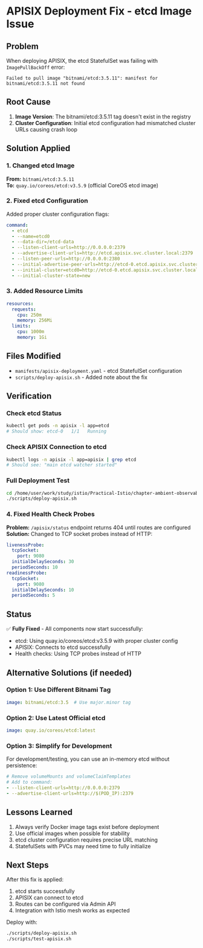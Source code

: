 # APISIX Deployment Fix - etcd Image Issue

## Problem
When deploying APISIX, the etcd StatefulSet was failing with `ImagePullBackOff` error:
```
Failed to pull image "bitnami/etcd:3.5.11": manifest for bitnami/etcd:3.5.11 not found
```

## Root Cause
1. **Image Version**: The bitnami/etcd:3.5.11 tag doesn't exist in the registry
2. **Cluster Configuration**: Initial etcd configuration had mismatched cluster URLs causing crash loop

## Solution Applied

### 1. Changed etcd Image
**From:** `bitnami/etcd:3.5.11`  
**To:** `quay.io/coreos/etcd:v3.5.9` (official CoreOS etcd image)

### 2. Fixed etcd Configuration
Added proper cluster configuration flags:
```yaml
command:
  - etcd
  - --name=etcd0
  - --data-dir=/etcd-data
  - --listen-client-urls=http://0.0.0.0:2379
  - --advertise-client-urls=http://etcd.apisix.svc.cluster.local:2379
  - --listen-peer-urls=http://0.0.0.0:2380
  - --initial-advertise-peer-urls=http://etcd-0.etcd.apisix.svc.cluster.local:2380
  - --initial-cluster=etcd0=http://etcd-0.etcd.apisix.svc.cluster.local:2380
  - --initial-cluster-state=new
```

### 3. Added Resource Limits
```yaml
resources:
  requests:
    cpu: 250m
    memory: 256Mi
  limits:
    cpu: 1000m
    memory: 1Gi
```

## Files Modified
- `manifests/apisix-deployment.yaml` - etcd StatefulSet configuration
- `scripts/deploy-apisix.sh` - Added note about the fix

## Verification

### Check etcd Status
```bash
kubectl get pods -n apisix -l app=etcd
# Should show: etcd-0   1/1   Running
```

### Check APISIX Connection to etcd
```bash
kubectl logs -n apisix -l app=apisix | grep etcd
# Should see: "main etcd watcher started"
```

### Full Deployment Test
```bash
cd /home/user/work/study/istio/Practical-Istio/chapter-ambient-observability
./scripts/deploy-apisix.sh
```

### 4. Fixed Health Check Probes
**Problem:** `/apisix/status` endpoint returns 404 until routes are configured  
**Solution:** Changed to TCP socket probes instead of HTTP:
```yaml
livenessProbe:
  tcpSocket:
    port: 9080
  initialDelaySeconds: 30
  periodSeconds: 10
readinessProbe:
  tcpSocket:
    port: 9080
  initialDelaySeconds: 10
  periodSeconds: 5
```

## Status
✅ **Fully Fixed** - All components now start successfully:
- etcd: Using quay.io/coreos/etcd:v3.5.9 with proper cluster config
- APISIX: Connects to etcd successfully
- Health checks: Using TCP probes instead of HTTP

## Alternative Solutions (if needed)

### Option 1: Use Different Bitnami Tag
```yaml
image: bitnami/etcd:3.5  # Use major.minor tag
```

### Option 2: Use Latest Official etcd
```yaml
image: quay.io/coreos/etcd:latest
```

### Option 3: Simplify for Development
For development/testing, you can use an in-memory etcd without persistence:
```yaml
# Remove volumeMounts and volumeClaimTemplates
# Add to command:
- --listen-client-urls=http://0.0.0.0:2379
- --advertise-client-urls=http://$(POD_IP):2379
```

## Lessons Learned
1. Always verify Docker image tags exist before deployment
2. Use official images when possible for stability
3. etcd cluster configuration requires precise URL matching
4. StatefulSets with PVCs may need time to fully initialize

## Next Steps
After this fix is applied:
1. etcd starts successfully
2. APISIX can connect to etcd
3. Routes can be configured via Admin API
4. Integration with Istio mesh works as expected

Deploy with:
```bash
./scripts/deploy-apisix.sh
./scripts/test-apisix.sh
```
